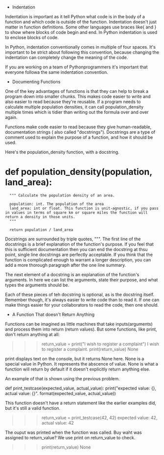 - Indentation 

Indentation is important as it tell Python what code is in the body of a function and which code is outside of the function. Indentation doesn't just matter in function definitions. 
Some other languages use braces like{ and } to show where blocks of code begin and end. In Python indentation is used to enclose blocks of code.

In Python, indentation conventionally comes in multiple of four spaces. It's important to be strict about following this convention, because changing the indentation can completely change the meaning of the code.

If you are working on a team of Pythonprogrammers it's important that everyone followa the same indentation convention.


- Documenting Functions

One of the key advantages of functions is that they can help to break a program down into smaller chunks. This makes code easier to write and also easier to read because they're reusable. 
If a program needs to calculate multiple population densities, it can call population_density multiple times which is tidier than writing out the formula over and over again.

Functions make code easier to read because they give human-readable, documentation strings ( also called "docstrings"). Docstrings are a type of comment used to explain the purpose of a function, and how it should be used. 

Here's the population_density function, with a docstring.

# def population_density(population, land_area):
      """ Calculate the population density of an area.

      population: int. The population of the area
      land_area: int or float. This function is unit-agnostic, if you pass in values in terms of square km or square miles the function will return a density in those units.
      """

      return population / land_area

Docstrings are surrounded by triple quotes, """. The first line of the docstrings is a brief explanation of the function's purpose. If you feel that this is sufficient documentation then you can end the docstring at thsu point, single line docstrings are perfectly acceptable. If you think that the function is complicated enough to warrant a longer description, you can add a more thorough paragraph after the one line summary. 

The next element of a docstring is an explanation of the function's arguments. In here we can list the arguments, state their purpose, and what types the arguments should be.

Each of these pieces of teh docstring is optional, as is the docstring itself. Remember though, it's always easier to write code than to read it. If one can make things easier for your collaborators to read the code, then one should.


- A Function That doesn't Return Anything

Functions can be imagined as little machines that take inputs(arguments) and process them into return (return values). 
But some functions, like print, don't return anything at all:

>>> return_value = print("I wish to register a complaint")
I wish to register a complaint.
>>> print(return_value)
None

print displays text on the console, but it returns None here. None is a special value in Python. It represents the abscence of value. None is what a function will return by default if it doesn't explicitly return anything else.

An example of that is shown using the previous problem.

def print_testcase(expected_value, actual_value):
print("expected value: {}, actual value: {}". format(expected_value, actual_value))

This function doesn't have a return statement like the earlier examples did, but it's still a valid function. 

>>> return_value = print_testcase(42, 42)
expected value: 42, actual value: 42

The ouput was printed when the function was called. Buy waht was assigned to return_value?
We use print on return_value to check.

>>> print(return_value)
None